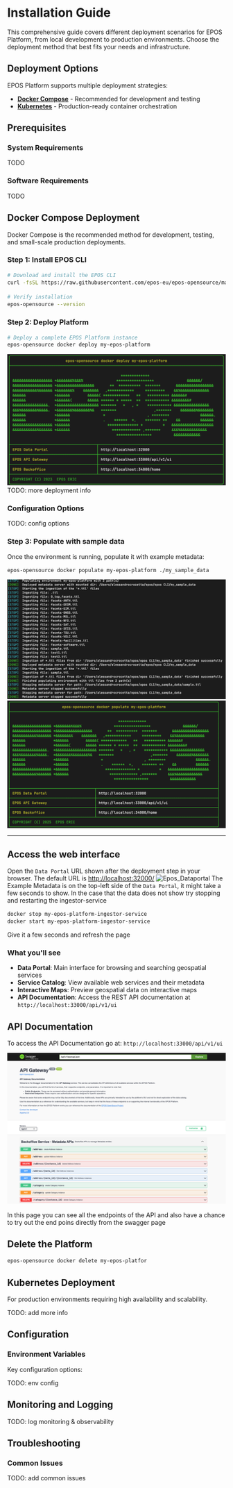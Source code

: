 # Installation Guide

This comprehensive guide covers different deployment scenarios for EPOS Platform, from local development to production environments. Choose the deployment method that best fits your needs and infrastructure.

## Deployment Options

EPOS Platform supports multiple deployment strategies:

- **[Docker Compose](#docker-compose-deployment)** - Recommended for development and testing
- **[Kubernetes](#kubernetes-deployment)** - Production-ready container orchestration

## Prerequisites

### System Requirements

TODO

### Software Requirements

TODO

## Docker Compose Deployment

Docker Compose is the recommended method for development, testing, and small-scale production deployments.

### Step 1: Install EPOS CLI

```bash
# Download and install the EPOS CLI
curl -fsSL https://raw.githubusercontent.com/epos-eu/epos-opensource/main/install.sh | bash

# Verify installation
epos-opensource --version
```

### Step 2: Deploy Platform

```bash
# Deploy a complete EPOS Platform instance
epos-opensource docker deploy my-epos-platform
```
![Epos_Deploy](../../../static/img/epos_deploy.png)
TODO: more deployment info

### Configuration Options

TODO: config options
### Step 3: Populate with sample data

Once the environment is running, populate it with example metadata:

```bash
epos-opensource docker populate my-epos-platform ./my_sample_data   
```

![Epos_ingestion](../../../static/img/docker_populate_ingestion.png)
![Epos_ingestion](../../../static/img/docker_populate.png)

---

## Access the web interface

Open the `Data Portal` URL shown after the deployment step in your browser. The default URL is [http://localhost:32000/](http://localhost:32000/)
![Epos_Dataportal](../../../static/img/dataportal_after_populate.png)
The Example Metadata is on the top-left side of the `Data Portal`, it might take a few seconds to show.
In the case that the data does not show try stopping and restarting the ingestor-service

```bash
docker stop my-epos-platform-ingestor-service
docker start my-epos-platform-ingestor-service
```
Give it a few seconds and refresh the page

### What you'll see

- **Data Portal**: Main interface for browsing and searching geospatial services
- **Service Catalog**: View available web services and their metadata
- **Interactive Maps**: Preview geospatial data on interactive maps
- **API Documentation**: Access the REST API documentation at `http://localhost:33000/api/v1/ui`

## API Documentation
To access the API Documentation go at: `http://localhost:33000/api/v1/ui`

![API_Documentation](../../../static/img/swagger_page.png)

In this page you can see all the endpoints of the API and also have a chance to try out the end poins
directly from the swagger page

## Delete the Platform

```bash
epos-opensource docker delete my-epos-platfor  
```



## Kubernetes Deployment

For production environments requiring high availability and scalability.

TODO: add more info

## Configuration

### Environment Variables

Key configuration options:

TODO: env config

## Monitoring and Logging

TODO: log monitoring & observability

## Troubleshooting

### Common Issues

TODO: add common issues

